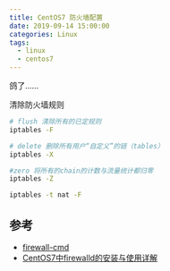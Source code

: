 ```yaml
---
title: CentOS7 防火墙配置
date: 2019-09-14 15:00:00
categories: Linux
tags:
  - linux
  - centos7
---
```


鸽了……

<!--more-->

清除防火墙规则

```bash
# flush 清除所有的已定规则
iptables -F

# delete 删除所有用户“自定义”的链（tables）
iptables -X

#zero 将所有的chain的计数与流量统计都归零
iptables -Z

iptables -t nat -F
```

## 参考

- [firewall-cmd](https://wangchujiang.com/linux-command/c/firewall-cmd.html)
- [CentOS7中firewalld的安装与使用详解](https://blog.csdn.net/solaraceboy/article/details/78342360)
